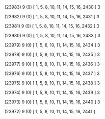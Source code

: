 (23983) 9 (0) [ 1, 5, 8, 10, 11, 14, 15, 16, 2430 ] 3 


(23982) 9 (0) [ 1, 5, 8, 10, 11, 14, 15, 16, 2431 ] 3 


(23981) 9 (0) [ 1, 5, 8, 10, 11, 14, 15, 16, 2432 ] 3 


(23980) 9 (0) [ 1, 5, 8, 10, 11, 14, 15, 16, 2433 ] 3 


(23979) 9 (0) [ 1, 5, 8, 10, 11, 14, 15, 16, 2434 ] 3 


(23978) 9 (0) [ 1, 5, 8, 10, 11, 14, 15, 16, 2435 ] 3 


(23977) 9 (0) [ 1, 5, 8, 10, 11, 14, 15, 16, 2436 ] 3 


(23976) 9 (0) [ 1, 5, 8, 10, 11, 14, 15, 16, 2437 ] 3 


(23975) 9 (0) [ 1, 5, 8, 10, 11, 14, 15, 16, 2438 ] 3 


(23974) 9 (0) [ 1, 5, 8, 10, 11, 14, 15, 16, 2439 ] 3 


(23973) 9 (0) [ 1, 5, 8, 10, 11, 14, 15, 16, 2440 ] 3 


(23972) 9 (0) [ 1, 5, 8, 10, 11, 14, 15, 16, 2441 ]  

